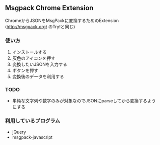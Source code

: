 ## Msgpack Chrome Extension

ChromeからJSONをMsgPackに変換するためのExtension
(http://msgpack.org/ のTry!と同じ)

### 使い方

1. インストールする
2. 灰色のアイコンを押す
3. 変換したいJSONを入力する
4. ボタンを押す
5. 変換後のデータを利用する

### TODO

* 単純な文字列や数字のみが対象なのでJSONにparseしてから変換するようにする

### 利用しているプログラム
* jQuery
* msgpack-javascript
